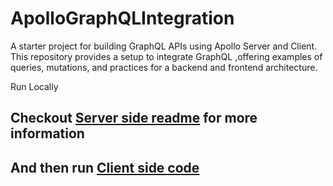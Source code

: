 # ApolloGraphQLIntegration
A  starter project for building GraphQL APIs using Apollo Server and Client. This repository provides a setup to integrate GraphQL ,offering examples of queries, mutations, and practices for a backend and frontend architecture.

Run Locally 

## Checkout [Server side readme](https://github.com/KGLikith/ApolloGraphQLIntegration/blob/main/server) for more information

## And then run [Client side code](https://github.com/KGLikith/ApolloGraphQLIntegration/blob/main/client)
